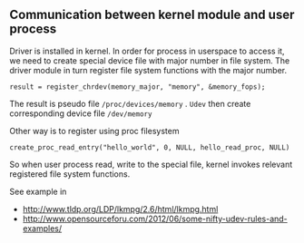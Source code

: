 ## Communication between kernel module and user process

Driver is installed in kernel. In order for process in userspace to access it, we need to create special device file with major
number in file system. The driver module in turn register file system functions with the major number.

    result = register_chrdev(memory_major, "memory", &memory_fops);

The result is pseudo file `/proc/devices/memory` . `Udev` then create corresponding device file `/dev/memory` 

Other way is to register using proc filesystem

    create_proc_read_entry("hello_world", 0, NULL, hello_read_proc, NULL) 

So when user process read, write to the special file, kernel invokes relevant registered file system functions. 
    
See example in 

* http://www.tldp.org/LDP/lkmpg/2.6/html/lkmpg.html
* http://www.opensourceforu.com/2012/06/some-nifty-udev-rules-and-examples/
